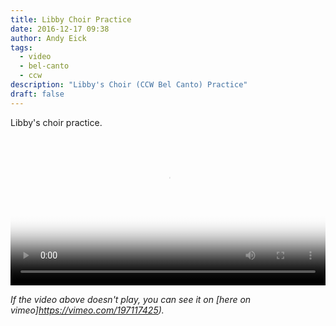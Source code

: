 ```yaml
---
title: Libby Choir Practice
date: 2016-12-17 09:38
author: Andy Eick
tags:
  - video
  - bel-canto
  - ccw
description: "Libby's Choir (CCW Bel Canto) Practice"
draft: false
---
```


Libby's choir practice.
<video
  width='100%'
  src='https://s3.amazonaws.com/media.eick.com/video/2016-12-17-ccw-practice/2016-12-17-ccw-practice.m3u8'
  controls
  poster='https://d1yey5ck8hkfrc.cloudfront.net/fit-in/640x640/photos/20151122-0892.jpg'>
</video>

<!--
<video
  width='100%'
  src='https://s3.amazonaws.com/media.eick.com/video/2016-12-17-ccw-practice/2016-12-17-ccw-practice.m3u8'
  controls
  poster='https://d1yey5ck8hkfrc.cloudfront.net/fit-in/640x640/photos/20161217-CCW-Christmas-Rehearsal-0044.jpg'>
</video>
 -->

_If the video above doesn't play, you can see it on [here on vimeo]https://vimeo.com/197117425)._
